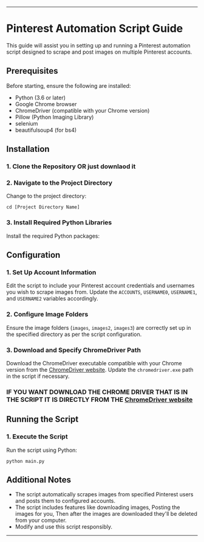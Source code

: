 
---

# Pinterest Automation Script Guide

This guide will assist you in setting up and running a Pinterest automation script designed to scrape and post images on multiple Pinterest accounts.

## Prerequisites
Before starting, ensure the following are installed:
- Python (3.6 or later)
- Google Chrome browser
- ChromeDriver (compatible with your Chrome version)
- Pillow (Python Imaging Library)
- selenium
- beautifulsoup4 (for bs4)

## Installation

### 1. Clone the Repository OR just downlaod it 


### 2. Navigate to the Project Directory
Change to the project directory:
```
cd [Project Directory Name]
```
### 3. Install Required Python Libraries

Install the required Python packages:


## Configuration

### 1. Set Up Account Information
Edit the script to include your Pinterest account credentials and usernames you wish to scrape images from. Update the `ACCOUNTS`, `USERNAME0`, `USERNAME1`, and `USERNAME2` variables accordingly.

### 2. Configure Image Folders
Ensure the image folders (`images`, `images2`, `images3`) are correctly set up in the specified directory as per the script configuration.

### 3. Download and Specify ChromeDriver Path
Download the ChromeDriver executable compatible with your Chrome version from the [ChromeDriver website](https://sites.google.com/chromium.org/driver/). Update the `chromedriver.exe` path in the script if necessary.

###  IF YOU WANT DOWNLOAD THE CHROME DRIVER THAT IS IN THE SCRIPT IT IS DIRECTLY FROM THE [ChromeDriver website](https://sites.google.com/chromium.org/driver/)

## Running the Script

### 1. Execute the Script
Run the script using Python:
```
python main.py
```

## Additional Notes

- The script automatically scrapes images from specified Pinterest users and posts them to configured accounts.
- The script includes features like downloading images, Posting the images for you, Then after the images are downloaded they'll be deleted from your computer. 
- Modify and use this script responsibly.
---
